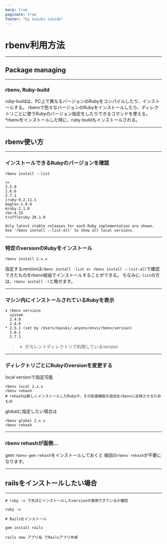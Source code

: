 ```yaml
---
marp: true
paginate: true
footer: "by kazuki tanida"
---
```


<!-- prerender: true -->
<!-- class: invert -->

# rbenv利用方法

---

## Package managing

---

### rbenv, Ruby-build

ruby-buildは、PC上で異なるバージョンのRubyをコンパイルしたり、インストールする。
rbenvで色々なバージョンのRubyをインストールしたり、ディレクトリごとに使うRubyのバージョン指定をしたりできるコマンドを使える。
*rbenvをインストールした時に、ruby-buildもインストールされる。

---

## rbenv使い方

---

### インストールできるRubyのバージョンを確認
```
rbenv install --list

>>
2.5.8
2.6.6
2.7.1
jruby-9.2.11.1
maglev-1.0.0
mruby-2.1.0
rbx-4.15
truffleruby-20.1.0

Only latest stable releases for each Ruby implementation are shown.
Use 'rbenv install --list-all' to show all local versions.

```

---

### 特定のversionのRubyをインストール

```
rbenv install 2.x.x
```

指定するversionは`rbenv install -list or rbenv install --list-all`で確認できたものをrbenv経由でインストールすることができる。
ちなみに`-list`の方は、`rbenv install -l`と略せます。

---

### マシン内にインストールされているRubyを表示

```
❯ rbenv versions
  system
  2.4.0
  2.4.6
* 2.5.1 (set by /Users/kazuki/.anyenv/envs/rbenv/version)
  2.6.1
  2.7.1
```
> * がカレントディレクトリで利用しているversion

---

### ディレクトリごとにRubyのversionを変更する

local versionで指定可能
```
rbenv local 2.x.x
rbenv rehash
# rehashは新しくインストールしたRubyや、その拡張機能の追加をrbenvに反映させるためもの
```

globalに指定したい場合は
```
rbenv global 2.x.x
rbenv rehash
```

---

### rbenv rehashが面倒...

gem `rbenv-gem-rehash`をインストールしておくと
毎回の`rbenv rehash`が不要になります。

---

## railsをインストールしたい場合

---

```
# ruby -v で先ほどインストールしたversionが適用できているか確認

ruby -v

# Railsをインストール

gem install rails

rails new アプリ名 でRailsアプリ作成
```
